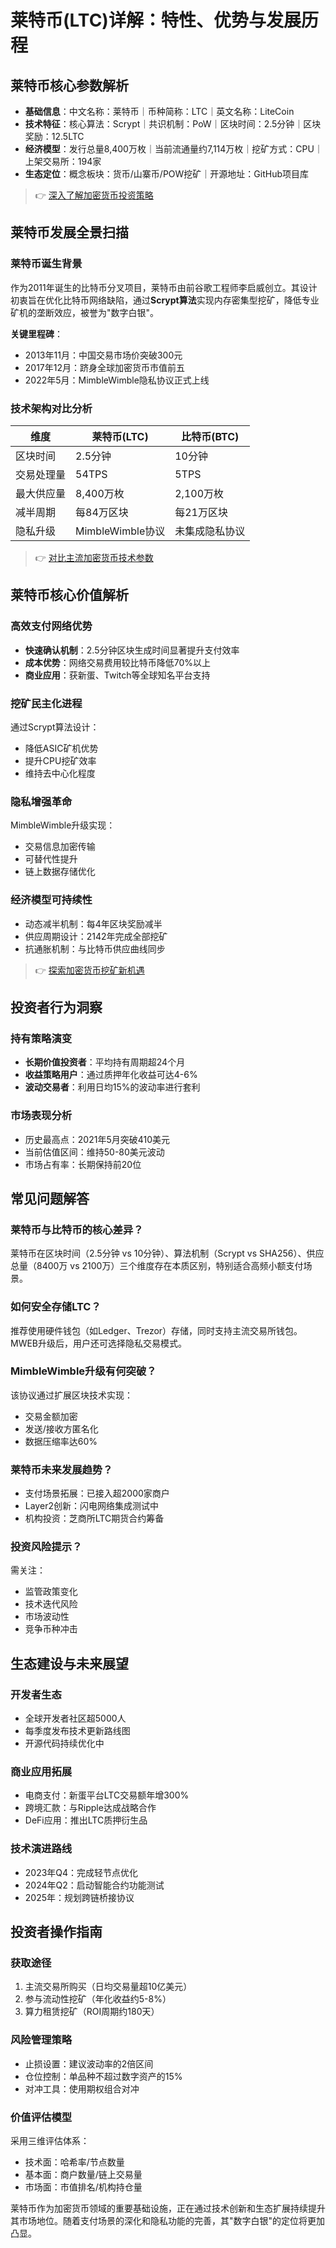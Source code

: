 # 莱特币(LTC)详解：特性、优势与发展历程

## 莱特币核心参数解析
- **基础信息**：中文名称：莱特币｜币种简称：LTC｜英文名称：LiteCoin
- **技术特征**：核心算法：Scrypt｜共识机制：PoW｜区块时间：2.5分钟｜区块奖励：12.5LTC
- **经济模型**：发行总量8,400万枚｜当前流通量约7,114万枚｜挖矿方式：CPU｜上架交易所：194家
- **生态定位**：概念板块：货币/山寨币/POW挖矿｜开源地址：GitHub项目库

> 👉 [深入了解加密货币投资策略](https://bit.ly/okx_welcome)

## 莱特币发展全景扫描

### 莱特币诞生背景
作为2011年诞生的比特币分叉项目，莱特币由前谷歌工程师李启威创立。其设计初衷旨在优化比特币网络缺陷，通过**Scrypt算法**实现内存密集型挖矿，降低专业矿机的垄断效应，被誉为"数字白银"。

**关键里程碑**：
- 2013年11月：中国交易市场价突破300元
- 2017年12月：跻身全球加密货币市值前五
- 2022年5月：MimbleWimble隐私协议正式上线

### 技术架构对比分析

| 维度        | 莱特币(LTC)           | 比特币(BTC)           |
|-------------|-----------------------|-----------------------|
| 区块时间    | 2.5分钟               | 10分钟                |
| 交易处理量  | 54TPS                 | 5TPS                  |
| 最大供应量  | 8,400万枚             | 2,100万枚             |
| 减半周期    | 每84万区块            | 每21万区块            |
| 隐私升级    | MimbleWimble协议      | 未集成隐私协议        |

> 👉 [对比主流加密货币技术参数](https://bit.ly/okx_welcome)

## 莱特币核心价值解析

### 高效支付网络优势
- **快速确认机制**：2.5分钟区块生成时间显著提升支付效率
- **成本优势**：网络交易费用较比特币降低70%以上
- **商业应用**：获新蛋、Twitch等全球知名平台支持

### 挖矿民主化进程
通过Scrypt算法设计：
- 降低ASIC矿机优势
- 提升CPU挖矿效率
- 维持去中心化程度

### 隐私增强革命
MimbleWimble升级实现：
- 交易信息加密传输
- 可替代性提升
- 链上数据存储优化

### 经济模型可持续性
- 动态减半机制：每4年区块奖励减半
- 供应周期设计：2142年完成全部挖矿
- 抗通胀机制：与比特币供应曲线同步

> 👉 [探索加密货币挖矿新机遇](https://bit.ly/okx_welcome)

## 投资者行为洞察

### 持有策略演变
- **长期价值投资者**：平均持有周期超24个月
- **收益策略用户**：通过质押年化收益可达4-6%
- **波动交易者**：利用日均15%的波动率进行套利

### 市场表现分析
- 历史最高点：2021年5月突破410美元
- 当前估值区间：维持50-80美元波动
- 市场占有率：长期保持前20位

## 常见问题解答

### 莱特币与比特币的核心差异？
莱特币在区块时间（2.5分钟 vs 10分钟）、算法机制（Scrypt vs SHA256）、供应总量（8400万 vs 2100万）三个维度存在本质区别，特别适合高频小额支付场景。

### 如何安全存储LTC？
推荐使用硬件钱包（如Ledger、Trezor）存储，同时支持主流交易所钱包。MWEB升级后，用户还可选择隐私交易模式。

### MimbleWimble升级有何突破？
该协议通过扩展区块技术实现：
- 交易金额加密
- 发送/接收方匿名化
- 数据压缩率达60%

### 莱特币未来发展趋势？
- 支付场景拓展：已接入超2000家商户
- Layer2创新：闪电网络集成测试中
- 机构投资：芝商所LTC期货合约筹备

### 投资风险提示？
需关注：
- 监管政策变化
- 技术迭代风险
- 市场波动性
- 竞争币种冲击

## 生态建设与未来展望

### 开发者生态
- 全球开发者社区超5000人
- 每季度发布技术更新路线图
- 开源代码持续优化中

### 商业应用拓展
- 电商支付：新蛋平台LTC交易额年增300%
- 跨境汇款：与Ripple达成战略合作
- DeFi应用：推出LTC质押衍生品

### 技术演进路线
- 2023年Q4：完成轻节点优化
- 2024年Q2：启动智能合约功能测试
- 2025年：规划跨链桥接协议

## 投资者操作指南

### 获取途径
1. 主流交易所购买（日均交易量超10亿美元）
2. 参与流动性挖矿（年化收益约5-8%）
3. 算力租赁挖矿（ROI周期约180天）

### 风险管理策略
- 止损设置：建议波动率的2倍区间
- 仓位控制：单品种不超过数字资产的15%
- 对冲工具：使用期权组合对冲

### 价值评估模型
采用三维评估体系：
- 技术面：哈希率/节点数量
- 基本面：商户数量/链上交易量
- 市场面：市值排名/机构持仓量

莱特币作为加密货币领域的重要基础设施，正在通过技术创新和生态扩展持续提升其市场地位。随着支付场景的深化和隐私功能的完善，其"数字白银"的定位将更加凸显。